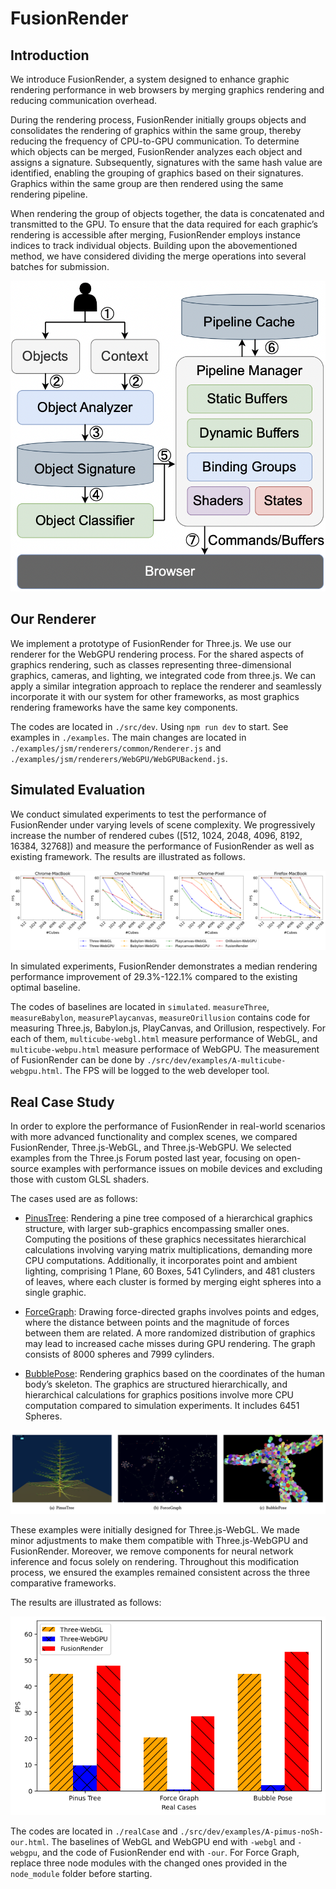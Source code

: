 # FusionRender

## Introduction

We introduce FusionRender, a system designed to enhance graphic rendering performance in web browsers by merging graphics rendering and reducing communication overhead.

During the rendering process, FusionRender initially groups objects and consolidates the rendering of graphics within the same group, thereby reducing the frequency of CPU-to-GPU communication. To determine which objects can be merged, FusionRender analyzes each object and assigns a signature. Subsequently, signatures with the same hash value are identified, enabling the grouping of graphics based on their signatures. Graphics within the same
group are then rendered using the same rendering pipeline.

When rendering the group of objects together, the data is concatenated and transmitted to the GPU. To ensure that the data required for each graphic’s rendering is accessible after merging, FusionRender employs instance indices to track individual objects. Building upon the abovementioned method, we have considered dividing the merge operations into several batches for submission.

<img src='./docs/overview.png' />

## Our Renderer

We implement a prototype of FusionRender for Three.js. We use our renderer for the WebGPU rendering process. For the shared aspects of graphics rendering, such as classes representing three-dimensional graphics, cameras, and lighting, we integrated code from three.js. We can apply a similar integration approach to replace the renderer and seamlessly incorporate it with our system for other frameworks, as most graphics rendering frameworks have the same key components.

The codes are located in `./src/dev`. Using `npm run dev` to start. See examples in `./examples`. The main changes are located in `./examples/jsm/renderers/common/Renderer.js` and `./examples/jsm/renderers/WebGPU/WebGPUBackend.js`.


## Simulated Evaluation

We conduct simulated experiments to test the performance of FusionRender under varying levels of scene complexity. We progressively increase the number of rendered cubes ([512, 1024, 2048, 4096, 8192, 16384, 32768]) and measure the performance of FusionRender as well as existing framework. The results are illustrated as follows.

<img src='./docs/simulation.png'/>

In simulated experiments, FusionRender demonstrates a median rendering performance improvement of 29.3%-122.1% compared to the existing optimal baseline.

The codes of baselines are located in `simulated`. `measureThree`, `measureBabylon`, `measurePlaycanvas`, `measureOrillusion` contains code for measuring Three.js, Babylon.js, PlayCanvas, and Orillusion,  respectively. For each of them, `multicube-webgl.html` measure performance of WebGL, and `multicube-webpu.html` measure performace of WebGPU. The measurement of FusionRender can be done by `./src/dev/examples/A-multicube-webgpu.html`. The FPS will be logged to the web developer tool.


## Real Case Study

In order to explore the performance of FusionRender in real-world scenarios with more advanced functionality and complex scenes, we compared FusionRender, Three.js-WebGL, and Three.js-WebGPU. We selected examples from the Three.js Forum posted last year, focusing on open-source examples with performance issues on mobile devices and excluding those with custom GLSL shaders.

The cases used are as follows:

* [PinusTree](https://jrlazz.eu5.org/anim/pinus_noSh.html): Rendering a pine tree composed of a hierarchical graphics structure, with larger sub-graphics encompassing smaller ones. Computing the positions of these graphics necessitates hierarchical calculations involving varying matrix multiplications, demanding more CPU computations. Additionally, it incorporates point and ambient lighting, comprising 1 Plane, 60 Boxes, 541 Cylinders, and 481 clusters of leaves, where each cluster is formed by merging eight spheres into a single graphic.

* [ForceGraph](https://github.com/vasturiano/3d-force-graph/tree/master): Drawing force-directed graphs involves points and edges, where the distance between points and the magnitude of forces between them are related. A more randomized distribution of graphics may lead to increased cache misses during GPU rendering. The graph consists of 8000 spheres and 7999 cylinders.

* [BubblePose](https://github.com/wunderdogsw/go-23-app): Rendering graphics based on the coordinates of the human body’s skeleton. The graphics are structured hierarchically, and hierarchical calculations for graphics positions involve more CPU computation compared to simulation experiments. It includes 6451 Spheres.

<img src='./docs/realcasescene.png'/>

These examples were initially designed for Three.js-WebGL. We made minor adjustments to make them compatible with Three.js-WebGPU and FusionRender. Moreover, we remove components for neural network inference and focus solely on rendering. Throughout this modification process, we ensured the examples remained consistent across the three comparative frameworks.

The results are illustrated as follows:

<img src='./docs/realcase.png'/>

The codes are located in `./realCase` and `./src/dev/examples/A-pimus-noSh-our.html`. The baselines of WebGL and WebGPU end with `-webgl` and `-webgpu`, and the code of FusionRender end with `-our`. For Force Graph, replace three node modules with the changed ones provided in the `node_module` folder before starting.


